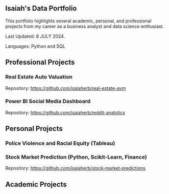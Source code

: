 ## Isaiah's Data Portfolio
This portfolio highlights several academic, personal, and professional projects from my career as a business analyst and data science enthusiast. 

Last Updated: 8 JULY 2024.

Languages: Python and SQL

## Professional Projects
### Real Estate Auto Valuation
Repository: https://github.com/isaiaherb/real-estate-avm
### Power BI Social Media Dashboard
Repository: https://github.com/isaiaherb/reddit-analytics
## Personal Projects
### Police Violence and Racial Equity (Tableau)
### Stock Market Prediction (Python, Scikit-Learn, Finance)
Repository: https://github.com/isaiaherb/stock-market-predictions
## Academic Projects

